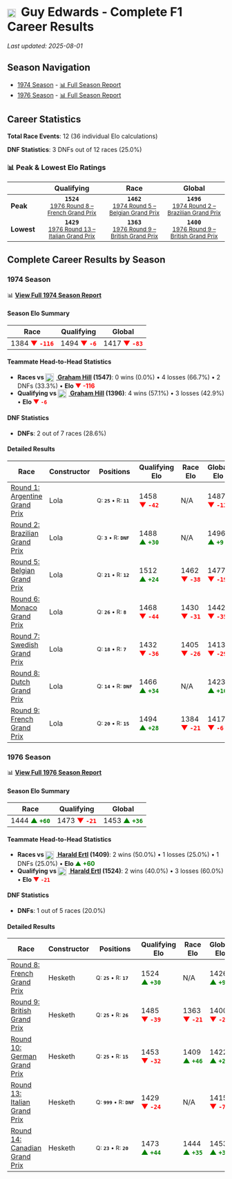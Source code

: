 # <img src="https://upload.wikimedia.org/wikipedia/commons/thumb/8/83/Flag_of_the_United_Kingdom_%283-5%29.svg/512px-Flag_of_the_United_Kingdom_%283-5%29.svg.png?20250726143817" alt="United Kingdom" width="20" height="auto" style="vertical-align: middle; margin-right: 5px;" onerror="this.outerHTML='🇬🇧'; this.style.marginRight='5px';"/> Guy Edwards - Complete F1 Career Results

*Last updated: 2025-08-01*

## Season Navigation

- [1974 Season](#1974-season) - [📊 Full Season Report](../seasons/1974-season-report)
- [1976 Season](#1976-season) - [📊 Full Season Report](../seasons/1976-season-report)

## Career Statistics

**Total Race Events**: 12 (36 individual Elo calculations)

**DNF Statistics**: 3 DNFs out of 12 races (25.0%)

### 📊 Peak & Lowest Elo Ratings

| &nbsp; | Qualifying | Race | Global |
|-------|------------|------|--------|
| **Peak** | <center>**`1524`**<br/><small>[1976 Round 8 – French Grand Prix](../seasons/1976-season-report#round-8-french-grand-prix)</small></center> | <center>**`1462`**<br/><small>[1974 Round 5 – Belgian Grand Prix](../seasons/1974-season-report#round-5-belgian-grand-prix)</small></center> | <center>**`1496`**<br/><small>[1974 Round 2 – Brazilian Grand Prix](../seasons/1974-season-report#round-2-brazilian-grand-prix)</small></center> |
| **Lowest** | <center>**`1429`**<br/><small>[1976 Round 13 – Italian Grand Prix](../seasons/1976-season-report#round-13-italian-grand-prix)</small></center> | <center>**`1363`**<br/><small>[1976 Round 9 – British Grand Prix](../seasons/1976-season-report#round-9-british-grand-prix)</small></center> | <center>**`1400`**<br/><small>[1976 Round 9 – British Grand Prix](../seasons/1976-season-report#round-9-british-grand-prix)</small></center> |


## Complete Career Results by Season

### 1974 Season

📊 **[View Full 1974 Season Report](../seasons/1974-season-report)**

#### Season Elo Summary

| Race | Qualifying | Global |
|------|------------|--------|
| 1384 **<span style="color: red;">▼&nbsp;`-116`</span>** | 1494 **<span style="color: red;">▼&nbsp;`-6`</span>** | 1417 **<span style="color: red;">▼&nbsp;`-83`</span>** |

#### Teammate Head-to-Head Statistics

- **Races vs [<img src="https://upload.wikimedia.org/wikipedia/commons/thumb/8/83/Flag_of_the_United_Kingdom_%283-5%29.svg/512px-Flag_of_the_United_Kingdom_%283-5%29.svg.png?20250726143817" alt="United Kingdom" width="20" height="auto" style="vertical-align: middle; margin-right: 5px;" onerror="this.outerHTML='🇬🇧'; this.style.marginRight='5px';"/> Graham Hill](graham-hill) (1547)**: 0 wins (0.0%) • 4 losses (66.7%) • 2 DNFs (33.3%) • **Elo <span style="color: red;">▼&nbsp;-116</span>**
- **Qualifying vs [<img src="https://upload.wikimedia.org/wikipedia/commons/thumb/8/83/Flag_of_the_United_Kingdom_%283-5%29.svg/512px-Flag_of_the_United_Kingdom_%283-5%29.svg.png?20250726143817" alt="United Kingdom" width="20" height="auto" style="vertical-align: middle; margin-right: 5px;" onerror="this.outerHTML='🇬🇧'; this.style.marginRight='5px';"/> Graham Hill](graham-hill) (1396)**: 4 wins (57.1%) • 3 losses (42.9%) • **Elo <span style="color: red;">▼&nbsp;`-6`</span>**

#### DNF Statistics

- **DNFs**: 2 out of 7 races (28.6%)

#### Detailed Results

| Race | Constructor | Positions | Qualifying Elo | Race Elo | Global Elo | Teammate |
|------|-------------|-----------|----------------|----------|------------|----------|
| [Round 1: Argentine Grand Prix](../seasons/1974-season-report#round-1-argentine-grand-prix) | Lola | <small>Q:&nbsp;**`25`**&nbsp;•&nbsp;R:&nbsp;**`11`**</small> | 1458 **<span style="color: red;">▼&nbsp;`-42`</span>** | N/A | 1487 **<span style="color: red;">▼&nbsp;`-13`</span>** | [<img src="https://upload.wikimedia.org/wikipedia/commons/thumb/8/83/Flag_of_the_United_Kingdom_%283-5%29.svg/512px-Flag_of_the_United_Kingdom_%283-5%29.svg.png?20250726143817" alt="United Kingdom" width="20" height="auto" style="vertical-align: middle; margin-right: 5px;" onerror="this.outerHTML='🇬🇧'; this.style.marginRight='5px';"/> Graham Hill](graham-hill)<br/><small>Q:&nbsp;**`17`**&nbsp;•&nbsp;R:&nbsp;**`DNF`**</small> |
| [Round 2: Brazilian Grand Prix](../seasons/1974-season-report#round-2-brazilian-grand-prix) | Lola | <small>Q:&nbsp;**`3`**&nbsp;•&nbsp;R:&nbsp;**`DNF`**</small> | 1488 **<span style="color: green;">▲&nbsp;`+30`</span>** | N/A | 1496 **<span style="color: green;">▲&nbsp;`+9`</span>** | [<img src="https://upload.wikimedia.org/wikipedia/commons/thumb/8/83/Flag_of_the_United_Kingdom_%283-5%29.svg/512px-Flag_of_the_United_Kingdom_%283-5%29.svg.png?20250726143817" alt="United Kingdom" width="20" height="auto" style="vertical-align: middle; margin-right: 5px;" onerror="this.outerHTML='🇬🇧'; this.style.marginRight='5px';"/> Graham Hill](graham-hill)<br/><small>Q:&nbsp;**`21`**&nbsp;•&nbsp;R:&nbsp;**`11`**</small> |
| [Round 5: Belgian Grand Prix](../seasons/1974-season-report#round-5-belgian-grand-prix) | Lola | <small>Q:&nbsp;**`21`**&nbsp;•&nbsp;R:&nbsp;**`12`**</small> | 1512 **<span style="color: green;">▲&nbsp;`+24`</span>** | 1462 **<span style="color: red;">▼&nbsp;`-38`</span>** | 1477 **<span style="color: red;">▼&nbsp;`-19`</span>** | [<img src="https://upload.wikimedia.org/wikipedia/commons/thumb/8/83/Flag_of_the_United_Kingdom_%283-5%29.svg/512px-Flag_of_the_United_Kingdom_%283-5%29.svg.png?20250726143817" alt="United Kingdom" width="20" height="auto" style="vertical-align: middle; margin-right: 5px;" onerror="this.outerHTML='🇬🇧'; this.style.marginRight='5px';"/> Graham Hill](graham-hill)<br/><small>Q:&nbsp;**`29`**&nbsp;•&nbsp;R:&nbsp;**`8`**</small> |
| [Round 6: Monaco Grand Prix](../seasons/1974-season-report#round-6-monaco-grand-prix) | Lola | <small>Q:&nbsp;**`26`**&nbsp;•&nbsp;R:&nbsp;**`8`**</small> | 1468 **<span style="color: red;">▼&nbsp;`-44`</span>** | 1430 **<span style="color: red;">▼&nbsp;`-31`</span>** | 1442 **<span style="color: red;">▼&nbsp;`-35`</span>** | [<img src="https://upload.wikimedia.org/wikipedia/commons/thumb/8/83/Flag_of_the_United_Kingdom_%283-5%29.svg/512px-Flag_of_the_United_Kingdom_%283-5%29.svg.png?20250726143817" alt="United Kingdom" width="20" height="auto" style="vertical-align: middle; margin-right: 5px;" onerror="this.outerHTML='🇬🇧'; this.style.marginRight='5px';"/> Graham Hill](graham-hill)<br/><small>Q:&nbsp;**`21`**&nbsp;•&nbsp;R:&nbsp;**`7`**</small> |
| [Round 7: Swedish Grand Prix](../seasons/1974-season-report#round-7-swedish-grand-prix) | Lola | <small>Q:&nbsp;**`18`**&nbsp;•&nbsp;R:&nbsp;**`7`**</small> | 1432 **<span style="color: red;">▼&nbsp;`-36`</span>** | 1405 **<span style="color: red;">▼&nbsp;`-26`</span>** | 1413 **<span style="color: red;">▼&nbsp;`-29`</span>** | [<img src="https://upload.wikimedia.org/wikipedia/commons/thumb/8/83/Flag_of_the_United_Kingdom_%283-5%29.svg/512px-Flag_of_the_United_Kingdom_%283-5%29.svg.png?20250726143817" alt="United Kingdom" width="20" height="auto" style="vertical-align: middle; margin-right: 5px;" onerror="this.outerHTML='🇬🇧'; this.style.marginRight='5px';"/> Graham Hill](graham-hill)<br/><small>Q:&nbsp;**`15`**&nbsp;•&nbsp;R:&nbsp;**`6`**</small> |
| [Round 8: Dutch Grand Prix](../seasons/1974-season-report#round-8-dutch-grand-prix) | Lola | <small>Q:&nbsp;**`14`**&nbsp;•&nbsp;R:&nbsp;**`DNF`**</small> | 1466 **<span style="color: green;">▲&nbsp;`+34`</span>** | N/A | 1423 **<span style="color: green;">▲&nbsp;`+10`</span>** | [<img src="https://upload.wikimedia.org/wikipedia/commons/thumb/8/83/Flag_of_the_United_Kingdom_%283-5%29.svg/512px-Flag_of_the_United_Kingdom_%283-5%29.svg.png?20250726143817" alt="United Kingdom" width="20" height="auto" style="vertical-align: middle; margin-right: 5px;" onerror="this.outerHTML='🇬🇧'; this.style.marginRight='5px';"/> Graham Hill](graham-hill)<br/><small>Q:&nbsp;**`19`**&nbsp;•&nbsp;R:&nbsp;**`DNF`**</small> |
| [Round 9: French Grand Prix](../seasons/1974-season-report#round-9-french-grand-prix) | Lola | <small>Q:&nbsp;**`20`**&nbsp;•&nbsp;R:&nbsp;**`15`**</small> | 1494 **<span style="color: green;">▲&nbsp;`+28`</span>** | 1384 **<span style="color: red;">▼&nbsp;`-21`</span>** | 1417 **<span style="color: red;">▼&nbsp;`-6`</span>** | [<img src="https://upload.wikimedia.org/wikipedia/commons/thumb/8/83/Flag_of_the_United_Kingdom_%283-5%29.svg/512px-Flag_of_the_United_Kingdom_%283-5%29.svg.png?20250726143817" alt="United Kingdom" width="20" height="auto" style="vertical-align: middle; margin-right: 5px;" onerror="this.outerHTML='🇬🇧'; this.style.marginRight='5px';"/> Graham Hill](graham-hill)<br/><small>Q:&nbsp;**`21`**&nbsp;•&nbsp;R:&nbsp;**`13`**</small> |

### 1976 Season

📊 **[View Full 1976 Season Report](../seasons/1976-season-report)**

#### Season Elo Summary

| Race | Qualifying | Global |
|------|------------|--------|
| 1444 **<span style="color: green;">▲&nbsp;`+60`</span>** | 1473 **<span style="color: red;">▼&nbsp;`-21`</span>** | 1453 **<span style="color: green;">▲&nbsp;`+36`</span>** |

#### Teammate Head-to-Head Statistics

- **Races vs [<img src="https://upload.wikimedia.org/wikipedia/commons/4/41/Flag_of_Austria.svg" alt="Austria" width="20" height="auto" style="vertical-align: middle; margin-right: 5px;" onerror="this.outerHTML='🇦🇹'; this.style.marginRight='5px';"/> Harald Ertl](harald-ertl) (1409)**: 2 wins (50.0%) • 1 losses (25.0%) • 1 DNFs (25.0%) • **Elo <span style="color: green;">▲&nbsp;+60</span>**
- **Qualifying vs [<img src="https://upload.wikimedia.org/wikipedia/commons/4/41/Flag_of_Austria.svg" alt="Austria" width="20" height="auto" style="vertical-align: middle; margin-right: 5px;" onerror="this.outerHTML='🇦🇹'; this.style.marginRight='5px';"/> Harald Ertl](harald-ertl) (1524)**: 2 wins (40.0%) • 3 losses (60.0%) • **Elo <span style="color: red;">▼&nbsp;`-21`</span>**

#### DNF Statistics

- **DNFs**: 1 out of 5 races (20.0%)

#### Detailed Results

| Race | Constructor | Positions | Qualifying Elo | Race Elo | Global Elo | Teammate |
|------|-------------|-----------|----------------|----------|------------|----------|
| [Round 8: French Grand Prix](../seasons/1976-season-report#round-8-french-grand-prix) | Hesketh | <small>Q:&nbsp;**`25`**&nbsp;•&nbsp;R:&nbsp;**`17`**</small> | 1524 **<span style="color: green;">▲&nbsp;`+30`</span>** | N/A | 1426 **<span style="color: green;">▲&nbsp;`+9`</span>** | [<img src="https://upload.wikimedia.org/wikipedia/commons/4/41/Flag_of_Austria.svg" alt="Austria" width="20" height="auto" style="vertical-align: middle; margin-right: 5px;" onerror="this.outerHTML='🇦🇹'; this.style.marginRight='5px';"/> Harald Ertl](harald-ertl)<br/><small>Q:&nbsp;**`29`**&nbsp;•&nbsp;R:&nbsp;**`DNF`**</small> |
| [Round 9: British Grand Prix](../seasons/1976-season-report#round-9-british-grand-prix) | Hesketh | <small>Q:&nbsp;**`25`**&nbsp;•&nbsp;R:&nbsp;**`26`**</small> | 1485 **<span style="color: red;">▼&nbsp;`-39`</span>** | 1363 **<span style="color: red;">▼&nbsp;`-21`</span>** | 1400 **<span style="color: red;">▼&nbsp;`-26`</span>** | [<img src="https://upload.wikimedia.org/wikipedia/commons/4/41/Flag_of_Austria.svg" alt="Austria" width="20" height="auto" style="vertical-align: middle; margin-right: 5px;" onerror="this.outerHTML='🇦🇹'; this.style.marginRight='5px';"/> Harald Ertl](harald-ertl)<br/><small>Q:&nbsp;**`23`**&nbsp;•&nbsp;R:&nbsp;**`7`**</small> |
| [Round 10: German Grand Prix](../seasons/1976-season-report#round-10-german-grand-prix) | Hesketh | <small>Q:&nbsp;**`25`**&nbsp;•&nbsp;R:&nbsp;**`15`**</small> | 1453 **<span style="color: red;">▼&nbsp;`-32`</span>** | 1409 **<span style="color: green;">▲&nbsp;`+46`</span>** | 1422 **<span style="color: green;">▲&nbsp;`+23`</span>** | [<img src="https://upload.wikimedia.org/wikipedia/commons/4/41/Flag_of_Austria.svg" alt="Austria" width="20" height="auto" style="vertical-align: middle; margin-right: 5px;" onerror="this.outerHTML='🇦🇹'; this.style.marginRight='5px';"/> Harald Ertl](harald-ertl)<br/><small>Q:&nbsp;**`22`**&nbsp;•&nbsp;R:&nbsp;**`26`**</small> |
| [Round 13: Italian Grand Prix](../seasons/1976-season-report#round-13-italian-grand-prix) | Hesketh | <small>Q:&nbsp;**`999`**&nbsp;•&nbsp;R:&nbsp;**`DNF`**</small> | 1429 **<span style="color: red;">▼&nbsp;`-24`</span>** | N/A | 1415 **<span style="color: red;">▼&nbsp;`-7`</span>** | [<img src="https://upload.wikimedia.org/wikipedia/commons/4/41/Flag_of_Austria.svg" alt="Austria" width="20" height="auto" style="vertical-align: middle; margin-right: 5px;" onerror="this.outerHTML='🇦🇹'; this.style.marginRight='5px';"/> Harald Ertl](harald-ertl)<br/><small>Q:&nbsp;**`19`**&nbsp;•&nbsp;R:&nbsp;**`DNF`**</small> |
| [Round 14: Canadian Grand Prix](../seasons/1976-season-report#round-14-canadian-grand-prix) | Hesketh | <small>Q:&nbsp;**`23`**&nbsp;•&nbsp;R:&nbsp;**`20`**</small> | 1473 **<span style="color: green;">▲&nbsp;`+44`</span>** | 1444 **<span style="color: green;">▲&nbsp;`+35`</span>** | 1453 **<span style="color: green;">▲&nbsp;`+38`</span>** | [<img src="https://upload.wikimedia.org/wikipedia/commons/4/41/Flag_of_Austria.svg" alt="Austria" width="20" height="auto" style="vertical-align: middle; margin-right: 5px;" onerror="this.outerHTML='🇦🇹'; this.style.marginRight='5px';"/> Harald Ertl](harald-ertl)<br/><small>Q:&nbsp;**`999`**&nbsp;•&nbsp;R:&nbsp;**`25`**</small> |

